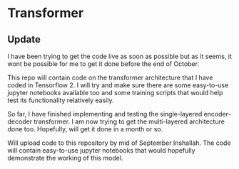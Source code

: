 # Transformer

## Update
 I have been trying to get the code live as soon as possible but as it seems, it wont be possible for me to get it done before the end of October.
 
This repo will contain code on the transformer architecture that I have coded in Tensorflow 2. I will try and make sure there are some easy-to-use jupyter notebooks available too and some training scripts that would help test its functionality relatively easily.<br>

So far, I have finished implementing and testing the single-layered encoder-decoder transformer. I am now trying to get the multi-layered architecture done too. Hopefully, will get it done in a month or so.<br>

Will upload code to this repository by mid of September Inshallah. The code will contain easy-to-use jupyter notebooks that would hopefully demonstrate the working of this model.<br>
